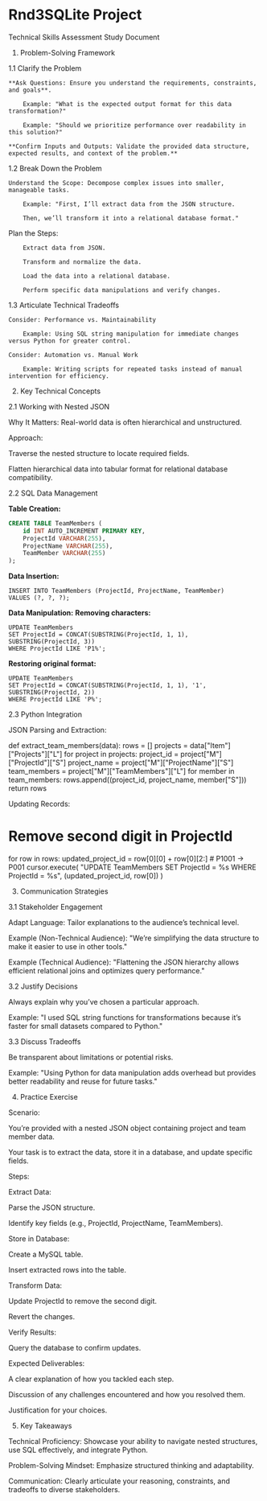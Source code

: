 # Rnd3SQLite Project

Technical Skills Assessment Study Document

1. Problem-Solving Framework

1.1 Clarify the Problem

    **Ask Questions: Ensure you understand the requirements, constraints, and goals**.

        Example: "What is the expected output format for this data transformation?"

        Example: "Should we prioritize performance over readability in this solution?"

    **Confirm Inputs and Outputs: Validate the provided data structure, expected results, and context of the problem.**

1.2 Break Down the Problem

    Understand the Scope: Decompose complex issues into smaller, manageable tasks.

        Example: "First, I’ll extract data from the JSON structure. 
        
        Then, we’ll transform it into a relational database format."

Plan the Steps:

        Extract data from JSON.

        Transform and normalize the data.

        Load the data into a relational database.

        Perform specific data manipulations and verify changes.

1.3 Articulate Technical Tradeoffs

    Consider: Performance vs. Maintainability

        Example: Using SQL string manipulation for immediate changes versus Python for greater control.

    Consider: Automation vs. Manual Work

        Example: Writing scripts for repeated tasks instead of manual intervention for efficiency.

2. Key Technical Concepts

2.1 Working with Nested JSON

Why It Matters: Real-world data is often hierarchical and unstructured.

Approach:

Traverse the nested structure to locate required fields.

Flatten hierarchical data into tabular format for relational database compatibility.

2.2 SQL Data Management

**Table Creation:**
```sql
CREATE TABLE TeamMembers (
    id INT AUTO_INCREMENT PRIMARY KEY,
    ProjectId VARCHAR(255),
    ProjectName VARCHAR(255),
    TeamMember VARCHAR(255)
);
```

**Data Insertion:**
```
INSERT INTO TeamMembers (ProjectId, ProjectName, TeamMember)
VALUES (?, ?, ?);
```

**Data Manipulation:**
**Removing characters:**
```
UPDATE TeamMembers
SET ProjectId = CONCAT(SUBSTRING(ProjectId, 1, 1), SUBSTRING(ProjectId, 3))
WHERE ProjectId LIKE 'P1%';
```

**Restoring original format:**
```
UPDATE TeamMembers
SET ProjectId = CONCAT(SUBSTRING(ProjectId, 1, 1), '1', SUBSTRING(ProjectId, 2))
WHERE ProjectId LIKE 'P%';
```

2.3 Python Integration

JSON Parsing and Extraction:

def extract_team_members(data):
    rows = []
    projects = data["Item"]["Projects"]["L"]
    for project in projects:
        project_id = project["M"]["ProjectId"]["S"]
        project_name = project["M"]["ProjectName"]["S"]
        team_members = project["M"]["TeamMembers"]["L"]
        for member in team_members:
            rows.append((project_id, project_name, member["S"]))
    return rows

Updating Records:

# Remove second digit in ProjectId
for row in rows:
    updated_project_id = row[0][0] + row[0][2:]  # P1001 -> P001
    cursor.execute(
        "UPDATE TeamMembers SET ProjectId = %s WHERE ProjectId = %s",
        (updated_project_id, row[0])
    )

3. Communication Strategies

3.1 Stakeholder Engagement

Adapt Language: Tailor explanations to the audience’s technical level.

Example (Non-Technical Audience): "We’re simplifying the data structure to make it easier to use in other tools."

Example (Technical Audience): "Flattening the JSON hierarchy allows efficient relational joins and optimizes query performance."

3.2 Justify Decisions

Always explain why you’ve chosen a particular approach.

Example: "I used SQL string functions for transformations because it’s faster for small datasets compared to Python."

3.3 Discuss Tradeoffs

Be transparent about limitations or potential risks.

Example: "Using Python for data manipulation adds overhead but provides better readability and reuse for future tasks."

4. Practice Exercise

Scenario:

You’re provided with a nested JSON object containing project and team member data.

Your task is to extract the data, store it in a database, and update specific fields.

Steps:

Extract Data:

Parse the JSON structure.

Identify key fields (e.g., ProjectId, ProjectName, TeamMembers).

Store in Database:

Create a MySQL table.

Insert extracted rows into the table.

Transform Data:

Update ProjectId to remove the second digit.

Revert the changes.

Verify Results:

Query the database to confirm updates.

Expected Deliverables:

A clear explanation of how you tackled each step.

Discussion of any challenges encountered and how you resolved them.

Justification for your choices.

5. Key Takeaways

Technical Proficiency: Showcase your ability to navigate nested structures, use SQL effectively, and integrate Python.

Problem-Solving Mindset: Emphasize structured thinking and adaptability.

Communication: Clearly articulate your reasoning, constraints, and tradeoffs to diverse stakeholders.